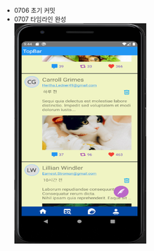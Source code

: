- 0706 초기 커밋
- 0707 타임라인 완성
  <br/>
  <img src="./images/timeLine.png" width="300px" height="500px">
